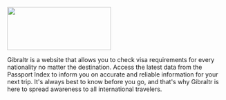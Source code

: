 <img src="https://i.imgur.com/XTkm2s9.png" height="100" width="240"></img>

Gibraltr is a website that allows you to check visa requirements for every nationality no matter the destination. Access the latest data from the Passport Index to inform you on accurate and reliable information for your next trip. It's always best to know before you go, and that's why Gibraltr is here to spread awareness to all international travelers. 


